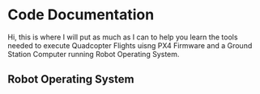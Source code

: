 # Code Documentation
Hi, this is where I will put as much as I can to help you learn the tools needed to execute Quadcopter Flights uisng PX4 Firmware and a Ground Station Computer running Robot Operating System.

## Robot Operating System

